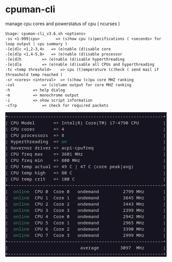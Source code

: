 # cpuman-cli
manage cpu cores and powerstatus of cpu ( ncurses )

    Usage: cpuman-cli_v3.6.sh <options> 
    -ss <1-999|cpu>	      => (s)how cpu (s)pecifications ( <seconds> for loop output | cpu summary )
    -[e|d]c <1,2-3,4>   => (e)nable (d)isable core 
    -[e|d]p <1,4-5,8>   => (e)nable (d)isable processor 
    -[e|d]h 		=> (e)nable (d)isable hyperthreading 
    -[e|d]a 		=> (e)nable (d)isable all CPUs and hyperthreading
    -tc <temp threshold>	=> cpu (t)emperature (c)heck ( send mail if threashold temp reached ) 
    -sr <cores> <interval>	=> (s)how (c)pu core MHZ ranking 
    -col 			=> (c)olumn output for core MHZ ranking 
    -h			=> help dialog 
    -m			=> monochrome output 
    -i			=> show script information 
    -cfrp			=> check for required packets      


<div align="center">
 <img src="https://raw.githubusercontent.com/speefak/cpuman-cli/main/cpuman-cli_screenshot_v2.7.png"  style="text-align:center" >
</div>
